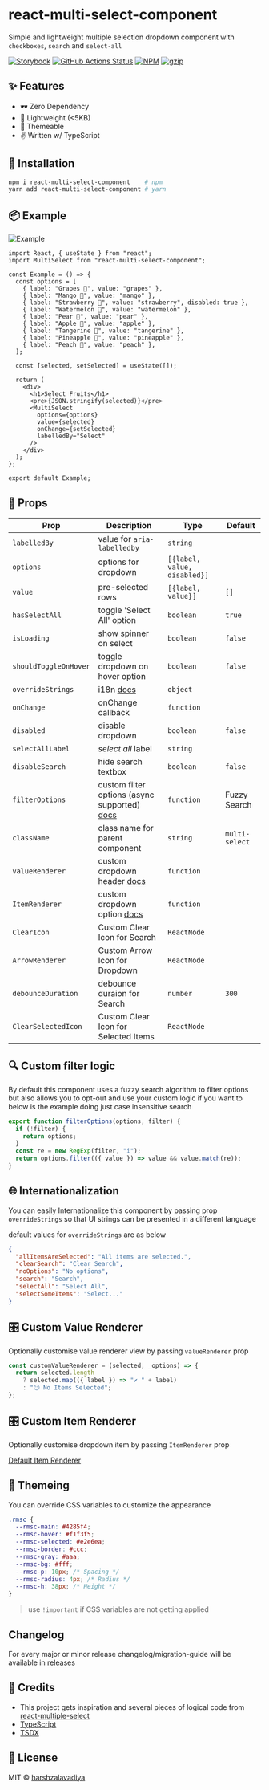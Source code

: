 # react-multi-select-component

Simple and lightweight multiple selection dropdown component with `checkboxes`, `search` and `select-all`

[![Storybook](https://cdn.jsdelivr.net/gh/storybookjs/brand@master/badge/badge-storybook.svg)](https://react-multi-select-component.netlify.com)
[![GitHub Actions Status](https://github.com/harshzalavadiya/react-multi-select-component/workflows/NodeJS/badge.svg)](https://github.com/harshzalavadiya/react-multi-select-component/actions)
[![NPM](https://img.shields.io/npm/v/react-multi-select-component.svg)](https://npm.im/react-multi-select-component)
[![gzip](https://badgen.net/bundlephobia/minzip/react-multi-select-component@latest)](https://bundlephobia.com/result?p=react-multi-select-component@latest)

## ✨ Features

- 🕶 Zero Dependency
- 🍃 Lightweight (<5KB)
- 💅 Themeable
- ✌ Written w/ TypeScript

## 🔧 Installation

```bash
npm i react-multi-select-component    # npm
yarn add react-multi-select-component # yarn
```

## 📦 Example

![Example](preview.gif)

```tsx
import React, { useState } from "react";
import MultiSelect from "react-multi-select-component";

const Example = () => {
  const options = [
    { label: "Grapes 🍇", value: "grapes" },
    { label: "Mango 🥭", value: "mango" },
    { label: "Strawberry 🍓", value: "strawberry", disabled: true },
    { label: "Watermelon 🍉", value: "watermelon" },
    { label: "Pear 🍐", value: "pear" },
    { label: "Apple 🍎", value: "apple" },
    { label: "Tangerine 🍊", value: "tangerine" },
    { label: "Pineapple 🍍", value: "pineapple" },
    { label: "Peach 🍑", value: "peach" },
  ];

  const [selected, setSelected] = useState([]);

  return (
    <div>
      <h1>Select Fruits</h1>
      <pre>{JSON.stringify(selected)}</pre>
      <MultiSelect
        options={options}
        value={selected}
        onChange={setSelected}
        labelledBy="Select"
      />
    </div>
  );
};

export default Example;
```

## 👀 Props

| Prop                  | Description                                                           | Type                         | Default        |
| --------------------- | --------------------------------------------------------------------- | ---------------------------- | -------------- |
| `labelledBy`          | value for `aria-labelledby`                                           | `string`                     |                |
| `options`             | options for dropdown                                                  | `[{label, value, disabled}]` |                |
| `value`               | pre-selected rows                                                     | `[{label, value}]`           | `[]`           |
| `hasSelectAll`        | toggle 'Select All' option                                            | `boolean`                    | `true`         |
| `isLoading`           | show spinner on select                                                | `boolean`                    | `false`        |
| `shouldToggleOnHover` | toggle dropdown on hover option                                       | `boolean`                    | `false`        |
| `overrideStrings`     | i18n [docs](#-internationalization)                                   | `object`                     |                |
| `onChange`            | onChange callback                                                     | `function`                   |                |
| `disabled`            | disable dropdown                                                      | `boolean`                    | `false`        |
| `selectAllLabel`      | _select all_ label                                                    | `string`                     |                |
| `disableSearch`       | hide search textbox                                                   | `boolean`                    | `false`        |
| `filterOptions`       | custom filter options (async supported) [docs](#-custom-filter-logic) | `function`                   | Fuzzy Search   |
| `className`           | class name for parent component                                       | `string`                     | `multi-select` |
| `valueRenderer`       | custom dropdown header [docs](#-custom-value-renderer)                | `function`                   |                |
| `ItemRenderer`        | custom dropdown option [docs](#-custom-item-renderer)                 | `function`                   |                |
| `ClearIcon`           | Custom Clear Icon for Search                                          | `ReactNode`                  |                |
| `ArrowRenderer`       | Custom Arrow Icon for Dropdown                                        | `ReactNode`                  |                |
| `debounceDuration`    | debounce duraion for Search                                           | `number`                     | `300`          |
| `ClearSelectedIcon`   | Custom Clear Icon for Selected Items                                  | `ReactNode`                  |                |

## 🔍 Custom filter logic

By default this component uses a fuzzy search algorithm to filter options but also allows you to opt-out and use your custom logic if you want to below is the example doing just case insensitive search

```js
export function filterOptions(options, filter) {
  if (!filter) {
    return options;
  }
  const re = new RegExp(filter, "i");
  return options.filter(({ value }) => value && value.match(re));
}
```

## 🌐 Internationalization

You can easily Internationalize this component by passing prop `overrideStrings` so that UI strings can be presented in a different language

default values for `overrideStrings` are as below

```json
{
  "allItemsAreSelected": "All items are selected.",
  "clearSearch": "Clear Search",
  "noOptions": "No options",
  "search": "Search",
  "selectAll": "Select All",
  "selectSomeItems": "Select..."
}
```

## 🎛 Custom Value Renderer

Optionally customise value renderer view by passing `valueRenderer` prop

```js
const customValueRenderer = (selected, _options) => {
  return selected.length
    ? selected.map(({ label }) => "✔️ " + label)
    : "😶 No Items Selected";
};
```

## 🎛 Custom Item Renderer

Optionally customise dropdown item by passing `ItemRenderer` prop

[Default Item Renderer](https://github.com/harshzalavadiya/react-multi-select-component/blob/master/src/select-panel/default-item.tsx#L27-L47)

## 💅 Themeing

You can override CSS variables to customize the appearance

```css
.rmsc {
  --rmsc-main: #4285f4;
  --rmsc-hover: #f1f3f5;
  --rmsc-selected: #e2e6ea;
  --rmsc-border: #ccc;
  --rmsc-gray: #aaa;
  --rmsc-bg: #fff;
  --rmsc-p: 10px; /* Spacing */
  --rmsc-radius: 4px; /* Radius */
  --rmsc-h: 38px; /* Height */
}
```

> use `!important` if CSS variables are not getting applied

## Changelog

For every major or minor release changelog/migration-guide will be available in [releases](https://github.com/harshzalavadiya/react-multi-select-component/releases)

## 🤠 Credits

- This project gets inspiration and several pieces of logical code from [react-multiple-select](https://github.com/Khan/react-multi-select/)
- [TypeScript](https://github.com/microsoft/typescript)
- [TSDX](https://github.com/jaredpalmer/tsdx)

## 📜 License

MIT &copy; [harshzalavadiya](https://github.com/harshzalavadiya)
